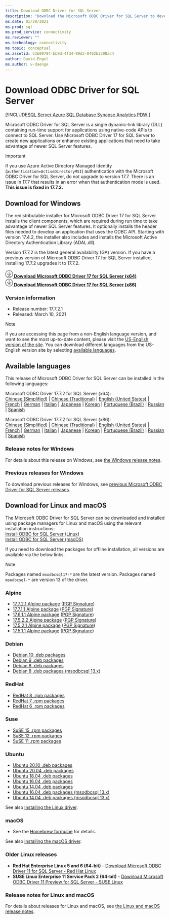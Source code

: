 ```yaml
---
title: Download ODBC Driver for SQL Server
description: "Download the Microsoft ODBC Driver for SQL Server to develop native-code applications that connect to SQL Server and Azure SQL Database."
ms.date: 01/29/2021
ms.prod: sql
ms.prod_service: connectivity
ms.reviewer: ""
ms.technology: connectivity
ms.topic: conceptual
ms.assetid: 53b09784-bb9d-4fd4-99d3-0492b3308ac4
author: David-Engel
ms.author: v-daenge
---
```


# Download ODBC Driver for SQL Server

[!INCLUDE[SQL Server Azure SQL Database Synapse Analytics PDW ](../../includes/applies-to-version/sql-asdb-asdbmi-asa-pdw.md)]

Microsoft ODBC Driver for SQL Server is a single dynamic-link library (DLL) containing run-time support for applications using native-code APIs to connect to SQL Server. Use Microsoft ODBC Driver 17 for SQL Server to create new applications or enhance existing applications that need to take advantage of newer SQL Server features.

> [!Important]
> If you use Azure Active Directory Managed Identity (`authentication=ActiveDirectoryMSI`) authentication with the Microsoft ODBC Driver for SQL Server, do not upgrade to version 17.7. There is an issue in 17.7 that results in an error when that authentication mode is used. **This issue is fixed in 17.7.2.**

## Download for Windows

The redistributable installer for Microsoft ODBC Driver 17 for SQL Server installs the client components, which are required during run time to take advantage of newer SQL Server features. It optionally installs the header files needed to develop an application that uses the ODBC API. Starting with version 17.4.2, the installer also includes and installs the Microsoft Active Directory Authentication Library (ADAL.dll).

Version 17.7.2 is the latest general availability (GA) version. If you have a previous version of Microsoft ODBC Driver 17 for SQL Server installed, installing 17.7.2 upgrades it to 17.7.2.

**[![Download](../../ssms/media/download-icon.png) Download Microsoft ODBC Driver 17 for SQL Server (x64)](https://go.microsoft.com/fwlink/?linkid=2156851)**  
**[![Download](../../ssms/media/download-icon.png) Download Microsoft ODBC Driver 17 for SQL Server (x86)](https://go.microsoft.com/fwlink/?linkid=2156749)**  

### Version information

- Release number: 17.7.2.1
- Released: March 10, 2021

> [!Note]
> If you are accessing this page from a non-English language version, and want to see the most up-to-date content, please visit the [US-English version of the site](). You can download different languages from the US-English version site by selecting [available languages](#available-languages).

## Available languages

This release of Microsoft ODBC Driver for SQL Server can be installed in the following languages:

Microsoft ODBC Driver 17.7.2 for SQL Server (x64):  
[Chinese (Simplified)](https://go.microsoft.com/fwlink/?linkid=2156851&clcid=0x804) | [Chinese (Traditional)](https://go.microsoft.com/fwlink/?linkid=2156851&clcid=0x404) | [English (United States)](https://go.microsoft.com/fwlink/?linkid=2156851&clcid=0x409) | [French](https://go.microsoft.com/fwlink/?linkid=2156851&clcid=0x40c) | [German](https://go.microsoft.com/fwlink/?linkid=2156851&clcid=0x407) | [Italian](https://go.microsoft.com/fwlink/?linkid=2156851&clcid=0x410) | [Japanese](https://go.microsoft.com/fwlink/?linkid=2156851&clcid=0x411) | [Korean](https://go.microsoft.com/fwlink/?linkid=2156851&clcid=0x412) | [Portuguese (Brazil)](https://go.microsoft.com/fwlink/?linkid=2156851&clcid=0x416) | [Russian](https://go.microsoft.com/fwlink/?linkid=2156851&clcid=0x419) | [Spanish](https://go.microsoft.com/fwlink/?linkid=2156851&clcid=0x40a)

Microsoft ODBC Driver 17.7.2 for SQL Server (x86):  
[Chinese (Simplified)](https://go.microsoft.com/fwlink/?linkid=2156749&clcid=0x804) | [Chinese (Traditional)](https://go.microsoft.com/fwlink/?linkid=2156749&clcid=0x404) | [English (United States)](https://go.microsoft.com/fwlink/?linkid=2156749&clcid=0x409) | [French](https://go.microsoft.com/fwlink/?linkid=2156749&clcid=0x40c) | [German](https://go.microsoft.com/fwlink/?linkid=2156749&clcid=0x407) | [Italian](https://go.microsoft.com/fwlink/?linkid=2156749&clcid=0x410) | [Japanese](https://go.microsoft.com/fwlink/?linkid=2156749&clcid=0x411) | [Korean](https://go.microsoft.com/fwlink/?linkid=2156749&clcid=0x412) | [Portuguese (Brazil)](https://go.microsoft.com/fwlink/?linkid=2156749&clcid=0x416) | [Russian](https://go.microsoft.com/fwlink/?linkid=2156749&clcid=0x419) | [Spanish](https://go.microsoft.com/fwlink/?linkid=2156749&clcid=0x40a)

### Release notes for Windows

For details about this release on Windows, see [the Windows release notes](windows\release-notes-odbc-sql-server-windows.md).

### Previous releases for Windows

To download previous releases for Windows, see [previous Microsoft ODBC Driver for SQL Server releases](windows\release-notes-odbc-sql-server-windows.md#previous-releases).

## Download for Linux and macOS

The Microsoft ODBC Driver for SQL Server can be downloaded and installed using package managers for Linux and macOS using the relevant installation instructions:  
[Install ODBC for SQL Server (Linux)](linux-mac\installing-the-microsoft-odbc-driver-for-sql-server.md)  
[Install ODBC for SQL Server (macOS)](linux-mac\install-microsoft-odbc-driver-sql-server-macos.md)  

If you need to download the packages for offline installation, all versions are available via the below links.

> [!Note]
> Packages named `msodbcsql17-*` are the latest version. Packages named `msodbcsql-*` are version 13 of the driver.

### Alpine

- [17.7.2.1 Alpine package](https://download.microsoft.com/download/e/4/e/e4e67866-dffd-428c-aac7-8d28ddafb39b/msodbcsql17_17.7.2.1-1_amd64.apk) ([PGP Signature](https://download.microsoft.com/download/e/4/e/e4e67866-dffd-428c-aac7-8d28ddafb39b/msodbcsql17_17.7.2.1-1_amd64.sig))
- [17.7.1.1 Alpine package](https://download.microsoft.com/download/e/4/e/e4e67866-dffd-428c-aac7-8d28ddafb39b/msodbcsql17_17.7.1.1-1_amd64.apk) ([PGP Signature](https://download.microsoft.com/download/e/4/e/e4e67866-dffd-428c-aac7-8d28ddafb39b/msodbcsql17_17.7.1.1-1_amd64.sig))
- [17.6.1.1 Alpine package](https://download.microsoft.com/download/e/4/e/e4e67866-dffd-428c-aac7-8d28ddafb39b/msodbcsql17_17.6.1.1-1_amd64.apk) ([PGP Signature](https://download.microsoft.com/download/e/4/e/e4e67866-dffd-428c-aac7-8d28ddafb39b/msodbcsql17_17.6.1.1-1_amd64.sig))
- [17.5.2.2 Alpine package](https://download.microsoft.com/download/e/4/e/e4e67866-dffd-428c-aac7-8d28ddafb39b/msodbcsql17_17.5.2.2-1_amd64.apk) ([PGP Signature](https://download.microsoft.com/download/e/4/e/e4e67866-dffd-428c-aac7-8d28ddafb39b/msodbcsql17_17.5.2.2-1_amd64.sig))
- [17.5.2.1 Alpine package](https://download.microsoft.com/download/e/4/e/e4e67866-dffd-428c-aac7-8d28ddafb39b/msodbcsql17_17.5.2.1-1_amd64.apk) ([PGP Signature](https://download.microsoft.com/download/e/4/e/e4e67866-dffd-428c-aac7-8d28ddafb39b/msodbcsql17_17.5.2.1-1_amd64.sig))
- [17.5.1.1 Alpine package](https://download.microsoft.com/download/e/4/e/e4e67866-dffd-428c-aac7-8d28ddafb39b/msodbcsql17_17.5.1.1-1_amd64.apk) ([PGP Signature](https://download.microsoft.com/download/e/4/e/e4e67866-dffd-428c-aac7-8d28ddafb39b/msodbcsql17_17.5.1.1-1_amd64.sig))

### Debian

- [Debian 10 .deb packages](https://packages.microsoft.com/debian/10/prod/pool/main/m/msodbcsql17/)
- [Debian 9 .deb packages](https://packages.microsoft.com/debian/9/prod/pool/main/m/msodbcsql17/)
- [Debian 8 .deb packages](https://packages.microsoft.com/debian/8/prod/pool/main/m/msodbcsql17/)
- [Debian 8 .deb packages (msodbcsql 13.x)](https://packages.microsoft.com/debian/8/prod/pool/main/m/msodbcsql/)

### RedHat

- [RedHat 8 .rpm packages](https://packages.microsoft.com/rhel/8/prod/)
- [RedHat 7 .rpm packages](https://packages.microsoft.com/rhel/7/prod/)
- [RedHat 6 .rpm packages](https://packages.microsoft.com/rhel/6/prod/)

### Suse

- [SuSE 15 .rpm packages](https://packages.microsoft.com/sles/15/prod/)
- [SuSE 12 .rpm packages](https://packages.microsoft.com/sles/12/prod/)
- [SuSE 11 .rpm packages](https://packages.microsoft.com/sles/11/prod/)

### Ubuntu

- [Ubuntu 20.10 .deb packages](https://packages.microsoft.com/ubuntu/20.10/prod/pool/main/m/msodbcsql17/)
- [Ubuntu 20.04 .deb packages](https://packages.microsoft.com/ubuntu/20.04/prod/pool/main/m/msodbcsql17/)
- [Ubuntu 18.04 .deb packages](https://packages.microsoft.com/ubuntu/18.04/prod/pool/main/m/msodbcsql17/)
- [Ubuntu 16.04 .deb packages](https://packages.microsoft.com/ubuntu/16.04/prod/pool/main/m/msodbcsql17/)
- [Ubuntu 14.04 .deb packages](https://packages.microsoft.com/ubuntu/14.04/prod/pool/main/m/msodbcsql17/)
- [Ubuntu 16.04 .deb packages (msodbcsql 13.x)](https://packages.microsoft.com/ubuntu/16.04/prod/pool/main/m/msodbcsql/)
- [Ubuntu 14.04 .deb packages (msodbcsql 13.x)](https://packages.microsoft.com/ubuntu/14.04/prod/pool/main/m/msodbcsql/)

See also [Installing the Linux driver](linux-mac/installing-the-microsoft-odbc-driver-for-sql-server.md).

### macOS

- See the [Homebrew formulae](https://github.com/Microsoft/homebrew-mssql-release) for details.

See also [Installing the macOS driver](linux-mac/install-microsoft-odbc-driver-sql-server-macos.md).

### Older Linux releases

- **Red Hat Enterprise Linux 5 and 6 (64-bit)** - [Download Microsoft ODBC Driver 11 for SQL Server - Red Hat Linux](https://go.microsoft.com/fwlink/?LinkId=267321)  
- **SUSE Linux Enterprise 11 Service Pack 2 (64-bit)** - [Download Microsoft ODBC Driver 11 Preview for SQL Server - SUSE Linux](https://go.microsoft.com/fwlink/?LinkId=264916)

### Release notes for Linux and macOS

For details about releases for Linux and macOS, see [the Linux and macOS release notes](linux-mac\release-notes-odbc-sql-server-linux-mac.md).
